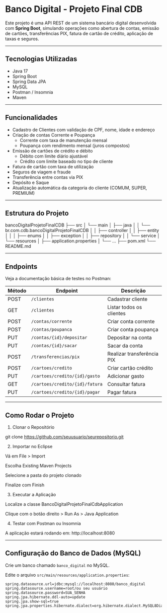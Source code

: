 # Banco Digital - Projeto Final CDB

Este projeto é uma API REST de um sistema bancário digital desenvolvida com **Spring Boot**, simulando operações como abertura de contas, emissão de cartões, transferências PIX, fatura de cartão de crédito, aplicação de taxas e seguros.

---

## Tecnologias Utilizadas

- Java 17
- Spring Boot
- Spring Data JPA
- MySQL
- Postman / Insomnia
- Maven

---

## Funcionalidades

- Cadastro de Clientes com validação de CPF, nome, idade e endereço
- Criação de contas Corrente e Poupança  
  - Corrente com taxa de manutenção mensal  
  - Poupança com rendimento mensal (juros compostos)
- Emissão de cartões de crédito e débito  
  - Débito com limite diário ajustável  
  - Crédito com limite baseado no tipo de cliente
- Fatura de cartão com taxa de utilização
- Seguros de viagem e fraude
- Transferência entre contas via PIX
- Depósito e Saque
- Atualização automática da categoria do cliente (COMUM, SUPER, PREMIUM)

---

## Estrutura do Projeto

bancoDigitalProjetoFinalCDB ├── src │   └── main │       ├── java │       │   └── br.com.cdb.bancoDigitalProjetoFinalCDB │       │       ├── controller │       │       ├── entity │       │       │   ├── enums │       │       ├── exception │       │       ├── repository │       │       └── service │       └── resources │           ├── application.properties │           └── ... ├── pom.xml └── README.md

---

## Endpoints

Veja a documentação básica de testes no Postman:

| Método | Endpoint | Descrição |
|--------|----------|-----------|
| POST | `/clientes` | Cadastrar cliente |
| GET  | `/clientes` | Listar todos os clientes |
| POST | `/contas/corrente` | Criar conta corrente |
| POST | `/contas/poupanca` | Criar conta poupança |
| PUT  | `/contas/{id}/depositar` | Depositar na conta |
| PUT  | `/contas/{id}/sacar` | Sacar da conta |
| POST | `/transferencias/pix` | Realizar transferência PIX |
| POST | `/cartoes/credito` | Criar cartão crédito |
| PUT  | `/cartoes/credito/{id}/gasto` | Adicionar gasto |
| GET  | `/cartoes/credito/{id}/fatura` | Consultar fatura |
| PUT  | `/cartoes/credito/{id}/pagar` | Pagar fatura |

---

## Como Rodar o Projeto

1. Clonar o Repositório

git clone https://github.com/seuusuario/seurepositorio.git


2. Importar no Eclipse

Vá em File > Import

Escolha Existing Maven Projects

Selecione a pasta do projeto clonado

Finalize com Finish


3. Executar a Aplicação

Localize a classe BancoDigitalProjetoFinalCdbApplication

Clique com o botão direito > Run As > Java Application


4. Testar com Postman ou Insomnia

A aplicação estará rodando em:
http://localhost:8080

---

## Configuração do Banco de Dados (MySQL)

Crie um banco chamado `banco_digital` no MySQL.

Edite o arquivo `src/main/resources/application.properties`:

```properties
spring.datasource.url=jdbc:mysql://localhost:8080/banco_digital
spring.datasource.username=root/ou seu usuário
spring.datasource.password=SUA_SENHA
spring.jpa.hibernate.ddl-auto=update
spring.jpa.show-sql=true
spring.jpa.properties.hibernate.dialect=org.hibernate.dialect.MySQL8Dialect
